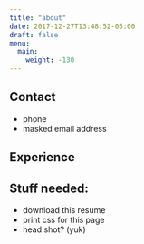 ```yaml
---
title: "about"
date: 2017-12-27T13:48:52-05:00
draft: false
menu: 
  main:
    weight: -130
---
```

## Contact
  * phone
  * masked email address

## Experience

## Stuff needed:
  * download this resume
  * print css for this page
  * head shot? (yuk) 